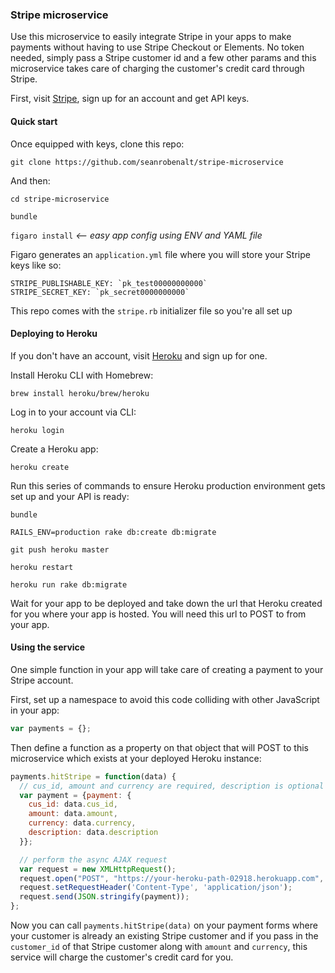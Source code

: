 ### Stripe microservice

Use this microservice to easily integrate Stripe in your apps to make payments without having to use Stripe Checkout or Elements. No token needed, simply pass a Stripe customer id and a few other params and this microservice takes care of charging the customer's credit card through Stripe.

First, visit [Stripe](https://stripe.com/), sign up for an account and get API keys.

#### Quick start

Once equipped with keys, clone this repo:

`git clone https://github.com/seanrobenalt/stripe-microservice`

And then:

`cd stripe-microservice`

`bundle`

`figaro install` *<-- easy app config using ENV and YAML file*

Figaro generates an `application.yml` file where you will store your Stripe keys like so:

```
STRIPE_PUBLISHABLE_KEY: `pk_test00000000000`
STRIPE_SECRET_KEY: `pk_secret0000000000`
```

This repo comes with the `stripe.rb` initializer file so you're all set up

#### Deploying to Heroku

If you don't have an account, visit [Heroku](https://www.heroku.com/) and sign up for one.

Install Heroku CLI with Homebrew:

`brew install heroku/brew/heroku`

Log in to your account via CLI:

`heroku login`

Create a Heroku app:

`heroku create`

Run this series of commands to ensure Heroku production environment gets set up and your API is ready:

`bundle`

`RAILS_ENV=production rake db:create db:migrate`

`git push heroku master`

`heroku restart`

`heroku run rake db:migrate`

Wait for your app to be deployed and take down the url that Heroku created for you where your app is hosted. You will need this url to POST to from your app.

#### Using the service

One simple function in your app will take care of creating a payment to your Stripe account.

First, set up a namespace to avoid this code colliding with other JavaScript in your app:

```javascript
var payments = {};
```

Then define a function as a property on that object that will POST to this microservice which exists at your deployed Heroku instance:

```javascript
payments.hitStripe = function(data) {
  // cus_id, amount and currency are required, description is optional
  var payment = {payment: {
    cus_id: data.cus_id,
    amount: data.amount,
    currency: data.currency,
    description: data.description
  }};

  // perform the async AJAX request
  var request = new XMLHttpRequest();
  request.open("POST", "https://your-heroku-path-02918.herokuapp.com", true);
  request.setRequestHeader('Content-Type', 'application/json');
  request.send(JSON.stringify(payment));
};
```

Now you can call `payments.hitStripe(data)` on your payment forms where your customer is already an existing Stripe customer and if you pass in the `customer_id` of that Stripe customer along with `amount` and `currency`, this service will charge the customer's credit card for you.
